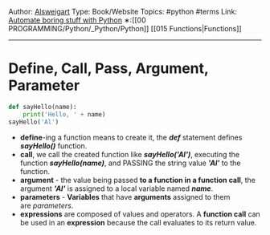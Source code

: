 Author: [Alsweigart](https://alsweigart.com/)
Type: Book/Website
Topics: #python #terms
Link: [Automate boring stuff with Python](https://automatetheboringstuff.com/)
∗:[[00 PROGRAMMING/Python/_Python/Python]] [[015 Functions|Functions]] 

---
# Define, Call, Pass, Argument, Parameter
```python
def sayHello(name):
	print('Hello, ' + name)
sayHello('Al')
```
- **define**-ing a function means to create it, the ***def*** statement defines ***sayHello()*** function.
- **call**, we call the created function like ***sayHello('Al')***, executing the function ***sayHello(name)***, and PASSING the string value ***'Al'*** to the function.
- **argument** - the value being passed **to a function in a function call**, the argument ***'Al'*** is assigned to a local variable named ***name***. 
- **parameters** - **Variables** that have **arguments** assigned to them are _parameters_.
- **expressions** are composed of values and operators. A **function call** can be used in an **expression** because the call evaluates to its return value.